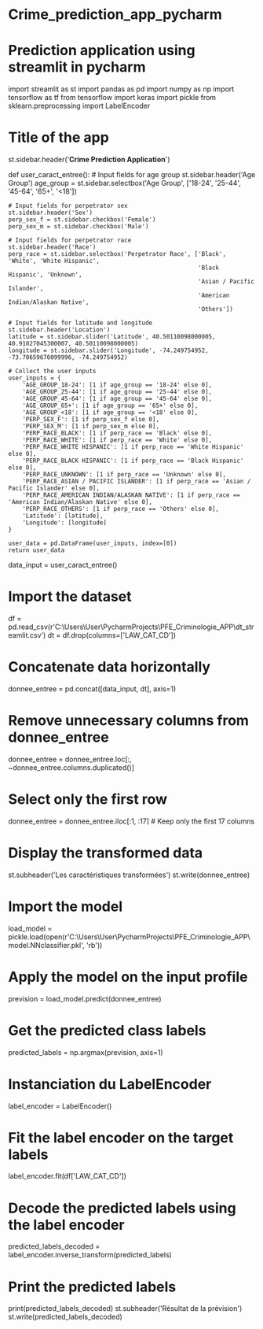 # Crime_prediction_app_pycharm
Prediction application using streamlit in pycharm
==================================================
import streamlit as st
import pandas as pd
import numpy as np
import tensorflow as tf
from tensorflow import keras
import pickle
from sklearn.preprocessing import LabelEncoder

# Title of the app
st.sidebar.header('**Crime Prediction Application**')

def user_caract_entree():
    # Input fields for age group
    st.sidebar.header('Age Group')
    age_group = st.sidebar.selectbox('Age Group', ['18-24', '25-44', '45-64', '65+', '<18'])

    # Input fields for perpetrator sex
    st.sidebar.header('Sex')
    perp_sex_f = st.sidebar.checkbox('Female')
    perp_sex_m = st.sidebar.checkbox('Male')

    # Input fields for perpetrator race
    st.sidebar.header('Race')
    perp_race = st.sidebar.selectbox('Perpetrator Race', ['Black', 'White', 'White Hispanic',
                                                          'Black Hispanic', 'Unknown',
                                                          'Asian / Pacific Islander',
                                                          'American Indian/Alaskan Native',
                                                          'Others'])

    # Input fields for latitude and longitude
    st.sidebar.header('Location')
    latitude = st.sidebar.slider('Latitude', 40.50110098000005, 40.91027045300007, 40.50110098000005)
    longitude = st.sidebar.slider('Longitude', -74.249754952, -73.70659676099996, -74.249754952)

    # Collect the user inputs
    user_inputs = {
        'AGE_GROUP_18-24': [1 if age_group == '18-24' else 0],
        'AGE_GROUP_25-44': [1 if age_group == '25-44' else 0],
        'AGE_GROUP_45-64': [1 if age_group == '45-64' else 0],
        'AGE_GROUP_65+': [1 if age_group == '65+' else 0],
        'AGE_GROUP_<18': [1 if age_group == '<18' else 0],
        'PERP_SEX_F': [1 if perp_sex_f else 0],
        'PERP_SEX_M': [1 if perp_sex_m else 0],
        'PERP_RACE_BLACK': [1 if perp_race == 'Black' else 0],
        'PERP_RACE_WHITE': [1 if perp_race == 'White' else 0],
        'PERP_RACE_WHITE HISPANIC': [1 if perp_race == 'White Hispanic' else 0],
        'PERP_RACE_BLACK HISPANIC': [1 if perp_race == 'Black Hispanic' else 0],
        'PERP_RACE_UNKNOWN': [1 if perp_race == 'Unknown' else 0],
        'PERP_RACE_ASIAN / PACIFIC ISLANDER': [1 if perp_race == 'Asian / Pacific Islander' else 0],
        'PERP_RACE_AMERICAN INDIAN/ALASKAN NATIVE': [1 if perp_race == 'American Indian/Alaskan Native' else 0],
        'PERP_RACE_OTHERS': [1 if perp_race == 'Others' else 0],
        'Latitude': [latitude],
        'Longitude': [longitude]
    }

    user_data = pd.DataFrame(user_inputs, index=[0])
    return user_data

data_input = user_caract_entree()

# Import the dataset
df = pd.read_csv(r'C:\Users\User\PycharmProjects\PFE_Criminologie_APP\dt_streamlit.csv')
dt = df.drop(columns=['LAW_CAT_CD'])
# Concatenate data horizontally
donnee_entree = pd.concat([data_input, dt], axis=1)

# Remove unnecessary columns from donnee_entree
donnee_entree = donnee_entree.loc[:, ~donnee_entree.columns.duplicated()]

# Select only the first row
donnee_entree = donnee_entree.iloc[:1, :17]  # Keep only the first 17 columns

# Display the transformed data
st.subheader('Les caractéristiques transformées')
st.write(donnee_entree)

# Import the model
load_model = pickle.load(open(r'C:\Users\User\PycharmProjects\PFE_Criminologie_APP\model.NNclassifier.pkl', 'rb'))

# Apply the model on the input profile
prevision = load_model.predict(donnee_entree)


# Get the predicted class labels
predicted_labels = np.argmax(prevision, axis=1)


# Instanciation du LabelEncoder
label_encoder = LabelEncoder()
# Fit the label encoder on the target labels
label_encoder.fit(df['LAW_CAT_CD'])

# Decode the predicted labels using the label encoder
predicted_labels_decoded = label_encoder.inverse_transform(predicted_labels)

# Print the predicted labels
print(predicted_labels_decoded)
st.subheader('Résultat de la prévision')
st.write(predicted_labels_decoded)
